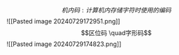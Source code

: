 $$机内码 : 计算机内存储字符时使用的编码$$
![[Pasted image 20240729172951.png]]
  $$区位码 \quad字形码$$
![[Pasted image 20240729174823.png]]
